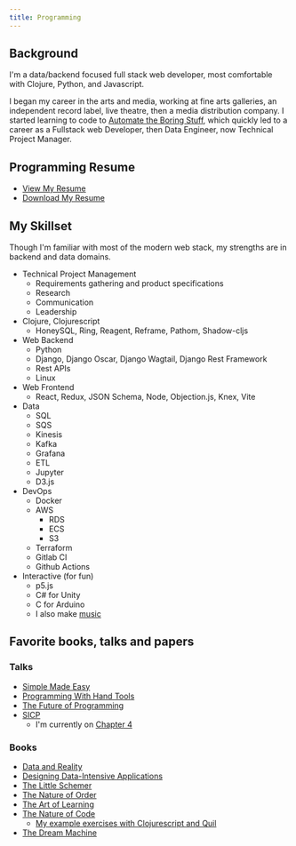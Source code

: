 ```yaml
---
title: Programming
---
```


## Background
I'm a data/backend focused full stack web developer, most comfortable with Clojure, Python, and Javascript.

I began my career in the arts and media, working at fine arts galleries, an independent record label, live theatre, then a media distribution company. I started learning to code to [Automate the Boring Stuff](https://automatetheboringstuff.com/), which quickly led to a career as a Fullstack web Developer, then Data Engineer, now Technical Project Manager.

## Programming Resume
- [View My Resume](https://github.com/nharsch/resume/blob/master/programming-resume.md)
- [Download My Resume](https://github.com/nharsch/resume/raw/master/NigelHarsch-resume-programming.pdf)

## My Skillset
Though I'm familiar with most of the modern web stack, my strengths are in backend and data domains.

- Technical Project Management
  - Requirements gathering and product specifications
  - Research
  - Communication
  - Leadership
- Clojure, Clojurescript
  - HoneySQL, Ring, Reagent, Reframe, Pathom, Shadow-cljs
- Web Backend
  - Python
  - Django, Django Oscar, Django Wagtail, Django Rest Framework
  - Rest APIs
  - Linux
- Web Frontend
  - React, Redux, JSON Schema, Node, Objection.js, Knex, Vite
- Data
  - SQL
  - SQS
  - Kinesis
  - Kafka
  - Grafana
  - ETL
  - Jupyter
  - D3.js
- DevOps
  - Docker
  - AWS
    - RDS
    - ECS
    - S3
  - Terraform
  - Gitlab CI
  - Github Actions
- Interactive (for fun)
  - p5.js
  - C# for Unity
  - C for Arduino
  - I also make [music](/music)
  

## Favorite books, talks and papers

### Talks
- [Simple Made Easy](https://www.youtube.com/watch?v=SxdOUGdseq4&t=3307s)
- [Programming With Hand Tools](https://www.youtube.com/watch?v=ShEez0JkOFw)
- [The Future of Programming](https://www.youtube.com/watch?v=kWS1i2tivi8)
- [SICP](https://mitp-content-server.mit.edu/books/content/sectbyfn/books_pres_0/6515/sicp.zip/index.html)
  - I'm currently on [Chapter 4](https://github.com/nharsch/SICP)

### Books
- [Data and Reality](https://www.amazon.com/Data-Reality-Perspective-Perceiving-Information/dp/1935504215)
- [Designing Data-Intensive Applications](https://www.oreilly.com/library/view/designing-data-intensive-applications/9781491903063/)
- [The Little Schemer](https://mitpress.mit.edu/9780262560993/the-little-schemer/)
- [The Nature of Order](https://en.wikipedia.org/wiki/The_Nature_of_Order)
- [The Art of Learning](https://www.joshwaitzkin.com/the-art-of-learning)
- [The Nature of Code](https://natureofcode.com/)
  - [My example exercises with Clojurescript and Quil](https://github.com/nharsch/nature_of_code)
- [The Dream Machine](https://press.stripe.com/the-dream-machine)
